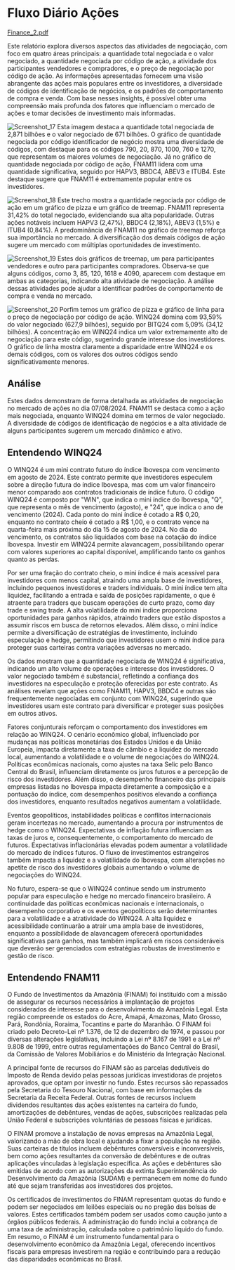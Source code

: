 # Fluxo Diário Ações

[Finance_2.pdf](https://github.com/user-attachments/files/16539652/Finance_2.pdf)

Este relatório explora diversos aspectos das atividades de negociação, com foco em quatro áreas principais: a quantidade total negociada e o valor negociado, a quantidade negociada por código de ação, a atividade dos participantes vendedores e compradores, e o preço de negociação por código de ação. As informações apresentadas fornecem uma visão abrangente das ações mais populares entre os investidores, a diversidade de códigos de identificação de negócios, e os padrões de comportamento de compra e venda. Com base nesses insights, é possível obter uma compreensão mais profunda dos fatores que influenciam o mercado de ações e tomar decisões de investimento mais informadas.

![Screenshot_17](https://github.com/user-attachments/assets/13942480-15ed-4fc5-99d6-571cf6e53d9b)
Esta imagem destaca a quantidade total negociada de 2,871 bilhões e o valor negociado de 671 bilhões. O gráfico de quantidade negociada por código identificador de negócio mostra uma diversidade de códigos, com destaque para os códigos 790, 20, 870, 1000, 760 e 1270, que representam os maiores volumes de negociação. Já no gráfico de quantidade negociada por código de ação, FNAM11 lidera com uma quantidade significativa, seguido por HAPV3, BBDC4, ABEV3 e ITUB4. Este destaque sugere que FNAM11 é extremamente popular entre os investidores.

![Screenshot_18](https://github.com/user-attachments/assets/a7b27522-cd8b-4b54-8720-db2f05fd590d)
Este trecho mostra a quantidade negociada por código de ação em um gráfico de pizza e um gráfico de treemap. FNAM11 representa 31,42% do total negociado, evidenciando sua alta popularidade. Outras ações notáveis incluem HAPV3 (2,47%), BBDC4 (2,18%), ABEV3 (1,5%) e ITUB4 (0,84%). A predominância de FNAM11 no gráfico de treemap reforça sua importância no mercado. A diversificação dos demais códigos de ação sugere um mercado com múltiplas oportunidades de investimento.

![Screenshot_19](https://github.com/user-attachments/assets/619ef86d-07a3-4c8e-b2ae-f651c64fa184)
Estes dois gráficos de treemap, um para participantes vendedores e outro para participantes compradores. Observa-se que alguns códigos, como 3, 85, 120, 1618 e 4090, aparecem com destaque em ambas as categorias, indicando alta atividade de negociação. A análise dessas atividades pode ajudar a identificar padrões de comportamento de compra e venda no mercado.

![Screenshot_20](https://github.com/user-attachments/assets/7a5f6425-3d03-48e1-9585-e3454ec60344)
Porfim temos um gráfico de pizza e gráfico de linha para o preço de negociação por código de ação. WINQ24 domina com 93,59% do valor negociado (627,9 bilhões), seguido por BITQ24 com 5,09% (34,12 bilhões). A concentração em WINQ24 indica um valor extremamente alto de negociação para este código, sugerindo grande interesse dos investidores. O gráfico de linha mostra claramente a disparidade entre WINQ24 e os demais códigos, com os valores dos outros códigos sendo significativamente menores.

## Análise

Estes dados demonstram de forma detalhada as atividades de negociação no mercado de ações no dia 07/08/2024. FNAM11 se destaca como a ação mais negociada, enquanto WINQ24 domina em termos de valor negociado. A diversidade de códigos de identificação de negócios e a alta atividade de alguns participantes sugerem um mercado dinâmico e ativo.

## Entendendo WINQ24

O WINQ24 é um mini contrato futuro do índice Ibovespa com vencimento em agosto de 2024. Este contrato permite que investidores especulem sobre a direção futura do índice Ibovespa, mas com um valor financeiro menor comparado aos contratos tradicionais de índice futuro. O código WINQ24 é composto por "WIN", que indica o mini índice do Ibovespa, "Q", que representa o mês de vencimento (agosto), e "24", que indica o ano de vencimento (2024). Cada ponto do mini índice é cotado a R$ 0,20, enquanto no contrato cheio é cotado a R$ 1,00, e o contrato vence na quarta-feira mais próxima do dia 15 de agosto de 2024. No dia do vencimento, os contratos são liquidados com base na cotação do índice Ibovespa. Investir em WINQ24 permite alavancagem, possibilitando operar com valores superiores ao capital disponível, amplificando tanto os ganhos quanto as perdas.

Por ser uma fração do contrato cheio, o mini índice é mais acessível para investidores com menos capital, atraindo uma ampla base de investidores, incluindo pequenos investidores e traders individuais. O mini índice tem alta liquidez, facilitando a entrada e saída de posições rapidamente, o que é atraente para traders que buscam operações de curto prazo, como day trade e swing trade. A alta volatilidade do mini índice proporciona oportunidades para ganhos rápidos, atraindo traders que estão dispostos a assumir riscos em busca de retornos elevados. Além disso, o mini índice permite a diversificação de estratégias de investimento, incluindo especulação e hedge, permitindo que investidores usem o mini índice para proteger suas carteiras contra variações adversas no mercado.

Os dados mostram que a quantidade negociada de WINQ24 é significativa, indicando um alto volume de operações e interesse dos investidores. O valor negociado também é substancial, refletindo a confiança dos investidores na especulação e proteção oferecidas por este contrato. As análises revelam que ações como FNAM11, HAPV3, BBDC4 e outras são frequentemente negociadas em conjunto com WINQ24, sugerindo que investidores usam este contrato para diversificar e proteger suas posições em outros ativos.

Fatores conjunturais reforçam o comportamento dos investidores em relação ao WINQ24. O cenário econômico global, influenciado por mudanças nas políticas monetárias dos Estados Unidos e da União Europeia, impacta diretamente a taxa de câmbio e a liquidez do mercado local, aumentando a volatilidade e o volume de negociações do WINQ24. Políticas econômicas nacionais, como ajustes na taxa Selic pelo Banco Central do Brasil, influenciam diretamente os juros futuros e a percepção de risco dos investidores. Além disso, o desempenho financeiro das principais empresas listadas no Ibovespa impacta diretamente a composição e a pontuação do índice, com desempenhos positivos elevando a confiança dos investidores, enquanto resultados negativos aumentam a volatilidade.

Eventos geopolíticos, instabilidades políticas e conflitos internacionais geram incertezas no mercado, aumentando a procura por instrumentos de hedge como o WINQ24. Expectativas de inflação futura influenciam as taxas de juros e, consequentemente, o comportamento do mercado de futuros. Expectativas inflacionárias elevadas podem aumentar a volatilidade do mercado de índices futuros. O fluxo de investimentos estrangeiros também impacta a liquidez e a volatilidade do Ibovespa, com alterações no apetite de risco dos investidores globais aumentando o volume de negociações do WINQ24.

No futuro, espera-se que o WINQ24 continue sendo um instrumento popular para especulação e hedge no mercado financeiro brasileiro. A continuidade das políticas econômicas nacionais e internacionais, o desempenho corporativo e os eventos geopolíticos serão determinantes para a volatilidade e a atratividade do WINQ24. A alta liquidez e acessibilidade continuarão a atrair uma ampla base de investidores, enquanto a possibilidade de alavancagem oferecerá oportunidades significativas para ganhos, mas também implicará em riscos consideráveis que deverão ser gerenciados com estratégias robustas de investimento e gestão de risco.

## Entendendo FNAM11

O Fundo de Investimentos da Amazônia (FINAM) foi instituído com a missão de assegurar os recursos necessários à implantação de projetos considerados de interesse para o desenvolvimento da Amazônia Legal. Esta região compreende os estados do Acre, Amapá, Amazonas, Mato Grosso, Pará, Rondônia, Roraima, Tocantins e parte do Maranhão. O FINAM foi criado pelo Decreto-Lei nº 1.376, de 12 de dezembro de 1974, e passou por diversas alterações legislativas, incluindo a Lei nº 8.167 de 1991 e a Lei nº 9.808 de 1999, entre outras regulamentações do Banco Central do Brasil, da Comissão de Valores Mobiliários e do Ministério da Integração Nacional.

A principal fonte de recursos do FINAM são as parcelas dedutíveis do Imposto de Renda devido pelas pessoas jurídicas investidoras de projetos aprovados, que optam por investir no fundo. Estes recursos são repassados pela Secretaria do Tesouro Nacional, com base em informações da Secretaria da Receita Federal. Outras fontes de recursos incluem dividendos resultantes das ações existentes na carteira do fundo, amortizações de debêntures, vendas de ações, subscrições realizadas pela União Federal e subscrições voluntárias de pessoas físicas e jurídicas.

O FINAM promove a instalação de novas empresas na Amazônia Legal, valorizando a mão de obra local e ajudando a fixar a população na região. Suas carteiras de títulos incluem debêntures conversíveis e inconversíveis, bem como ações resultantes da conversão de debêntures e de outras aplicações vinculadas à legislação específica. As ações e debêntures são emitidas de acordo com as autorizações da extinta Superintendência do Desenvolvimento da Amazônia (SUDAM) e permanecem em nome do fundo até que sejam transferidas aos investidores dos projetos.

Os certificados de investimentos do FINAM representam quotas do fundo e podem ser negociados em leilões especiais ou no pregão das bolsas de valores. Estes certificados também podem ser usados como caução junto a órgãos públicos federais. A administração do fundo inclui a cobrança de uma taxa de administração, calculada sobre o patrimônio líquido do fundo. Em resumo, o FINAM é um instrumento fundamental para o desenvolvimento econômico da Amazônia Legal, oferecendo incentivos fiscais para empresas investirem na região e contribuindo para a redução das disparidades econômicas no Brasil.



